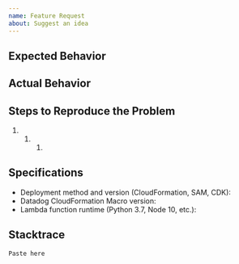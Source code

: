 ```yaml
---
name: Feature Request
about: Suggest an idea
---
```


## Expected Behavior

## Actual Behavior

## Steps to Reproduce the Problem

1. 1. 1.

## Specifications

- Deployment method and version (CloudFormation, SAM, CDK):
- Datadog CloudFormation Macro version:
- Lambda function runtime (Python 3.7, Node 10, etc.):

## Stacktrace

```
Paste here
```

